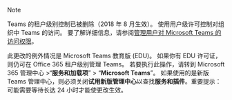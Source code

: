 > [!NOTE]
> Teams 的租户级别控制已被删除（2018 年 8 月生效）。 使用用户级许可控制对组织中 Teams 的访问。 要了解详细信息，请参阅[管理用户对 Microsoft Teams 的访问权限](../user-access.md)。

此更改的例外情况是 Microsoft Teams 教育版 (EDU)。 如果你有 EDU 许可证，则仍可在 Office 365 租户级别管理 Teams。 若要执行此操作，请转到 Microsoft 365 管理中心 >“**服务和加载项**” > “**Microsoft Teams**”。 如果使用的是新版 Teams 管理中心，则必须关闭**试用新版管理中心**以查找**服务和插件**。重要提示：可能需要等待长达 24 小时才能使更改生效。 
